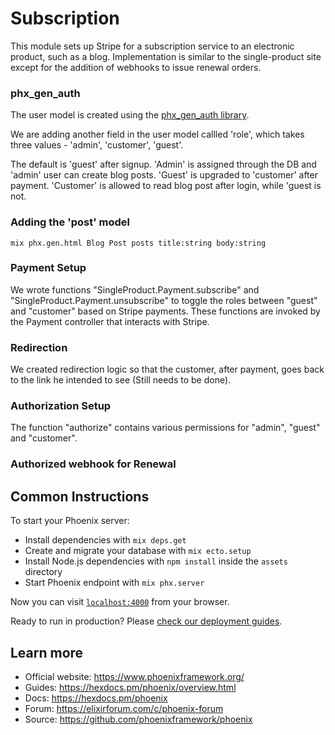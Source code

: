 # Subscription

This module sets up Stripe for a subscription service to an electronic product, such as a blog. Implementation is similar to the single-product site except for the addition of webhooks to issue renewal orders.


### phx_gen_auth

The user model is created using the [phx_gen_auth library](https://github.com/aaronrenner/phx_gen_auth).

We are adding another field in the user model callled 'role', which takes three values - 'admin', 'customer', 'guest'.

The default is 'guest' after signup. 'Admin' is assigned through the DB and 'admin' user can create blog posts. 'Guest' is upgraded to 'customer' after payment. 'Customer' is allowed to read blog post after login, while 'guest is not.

### Adding the 'post' model

~~~~~~~
mix phx.gen.html Blog Post posts title:string body:string
~~~~~~~

### Payment Setup

We wrote functions "SingleProduct.Payment.subscribe" and "SingleProduct.Payment.unsubscribe" to toggle the roles between "guest" and "customer" based on Stripe payments. These functions are invoked by the Payment controller that interacts with Stripe.

### Redirection

We created redirection logic so that the customer, after payment, goes back to the link he intended to see (Still needs to be done).

### Authorization Setup

The function "authorize" contains various permissions for "admin", "guest" and "customer".


### Authorized webhook for Renewal



## Common Instructions

To start your Phoenix server:

  * Install dependencies with `mix deps.get`
  * Create and migrate your database with `mix ecto.setup`
  * Install Node.js dependencies with `npm install` inside the `assets` directory
  * Start Phoenix endpoint with `mix phx.server`

Now you can visit [`localhost:4000`](http://localhost:4000) from your browser.

Ready to run in production? Please [check our deployment guides](https://hexdocs.pm/phoenix/deployment.html).

## Learn more

  * Official website: https://www.phoenixframework.org/
  * Guides: https://hexdocs.pm/phoenix/overview.html
  * Docs: https://hexdocs.pm/phoenix
  * Forum: https://elixirforum.com/c/phoenix-forum
  * Source: https://github.com/phoenixframework/phoenix
